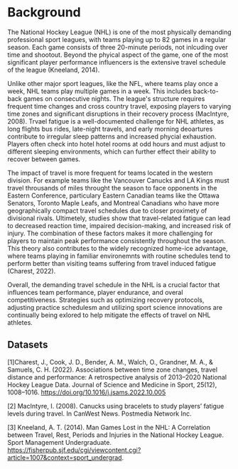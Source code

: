 # Background 

The National Hockey League (NHL) is one of the most physically demanding professional sport leagues, with teams playing up to 82 games in a regular season. Each game consists of three 20-minute periods, not inlcuding over time and shootout. Beyond the phyical aspect of the game, one of the most significant player performance influencers is the extensive travel schedule of the league (Kneeland, 2014). 

Unlike other major sport leagues, like the NFL, where teams play once a week, NHL teams play multiple games in a week. This includes back-to-back games on consecutive nights. The league's structure requires frequent time changes and cross country travel, exposing players to varying time zones and significant disruptions in their recovery process (MacIntyre, 2008). Trvael fatigue is a well-documented challenge for NHL athletes, as long flights bus rides, late-night travels, and early morning deoartures contribute to irregular sleep patterns and increased phycial exhaustion. Players often check into hotel hotel rooms at odd hours and must adjust to different sleeping environments, which can further effect their ability to recover between games.

The impact of travel is more frequent for teams located in the western division. For example teams like the Vancouver Canucks and LA Kings must travel throusands of miles throught the season to face opponents in the Eastern Conference, particulary Eastern Canadian teams like the Ottawa Senators, Toronto Maple Leafs, and Montreal Canadians who have more geographically compact travel schedules due to closer proximety of divisional rivals. Ultimetely, studies show that travel-related fatigue can lead to decreased reaction time, impaired decision-making, and increased risk of injury. The combination of these factors makes it more challenging for players to maintain peak performance consistently throughout the season. This theory also contributes to the widely recognized home-ice advantage, where teams playing in familiar environemnts with routine schedules tend to perform better than visiting teams suffering from travel induced fatigue (Charest, 2022).

Overall, the demanding travel schedule in the NHL is a crucial factor that influences team performance, player endurance, and overal competitiveness. Strategies such as optimizing recovery protocols, adjusting practice schedulesm and utilizing sport science innovations are continually being exlored to help mitigate the effects of travel on NHL athletes. 



## Datasets 

<a id="1">[1]</a>Charest, J., Cook, J. D., Bender, A. M., Walch, O., Grandner, M. A., & Samuels, C. H. (2022). Associations between time zone changes, travel distance and performance: A retrospective analysis of 2013–2020 National Hockey League Data. Journal of Science and Medicine in Sport, 25(12), 1008–1016. https://doi.org/10.1016/j.jsams.2022.10.005  

<a id="2">[2]</a> MacIntyre, I. (2008). Canucks using bracelets to study players’ fatigue levels during travel. In CanWest News. Postmedia Network Inc.  

<a id="3">[3]</a> Kneeland, A. T. (2014). Man Games Lost in the NHL: A Correlation between Travel, Rest, Periods and Injuries in the National Hockey League. Sport Management Undergraduate. https://fisherpub.sjf.edu/cgi/viewcontent.cgi?article=1007&context=sport_undergrad.  


